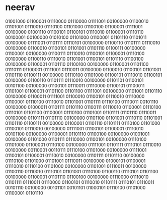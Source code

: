 # neerav

01001000 01100001 01110000 01110000 01111001 00100000 01100010 01101001 01110010 01110100 01101000 01100100 01100001 01111001 00100000 01001110 01100101 01100101 01110010 01100001 01110110 00100001 00100000 01010100 01101000 01100001 01101110 01101011 00100000 01111001 01101111 01110101 00100000 01100110 01101111 01110010 00100000 01100010 01100101 01101001 01101110 01100111 00100000 01100001 00100000 01100111 01110010 01100101 01100001 01110100 00100000 01100110 01110010 01101001 01100101 01101110 01100100 00100000 01100001 01101110 01100100 00100000 01100001 01101100 01110111 01100001 01111001 01110011 00100000 01100010 01100101 01101001 01101110 01100111 00100000 01110100 01101000 01100101 01110010 01100101 00100000 01100110 01101111 01110010 00100000 01101101 01100101 00101100 00100000 01100101 01110011 01110000 01100101 01100011 01101001 01100001 01101100 01101100 01111001 00100000 01101001 01101110 00100000 01100011 01111001 01100010 01100101 01110010 01110000 01100001 01110100 01110010 01101001 01101111 01110100 01110011 00101110 00100000 01000011 01101111 01101110 01100111 01110010 01100001 01110100 01110101 01101100 01100001 01110100 01101001 01101111 01101110 01110011 00100000 01101111 01101110 00100000 01101100 01101001 01110110 01101001 01101110 01100111 00100000 01100001 01101110 01101111 01110100 01101000 01100101 01110010 00100000 01111001 01100101 01100001 01110010 00101100 00100000 01100001 01101110 01100100 00100000 01001001 00100000 01101000 01101111 01110000 01100101 00100000 01110100 01101000 01100001 01110100 00100000 01111001 01101111 01110101 01110010 00100000 00110001 00110111 01110100 01101000 00100000 01111001 01100101 01100001 01110010 00100000 01101111 01101110 00100000 01110100 01101000 01101001 01110011 00100000 01000101 01100001 01110010 01110100 01101000 00100000 01101001 01110011 00100000 01100110 01110010 01110101 01101001 01110100 01100110 01110101 01101100 00100000 01100001 01101110 01100100 00100000 01110000 01110010 01101111 01110011 01110000 01100101 01110010 01101111 01110101 01110011 00101110 00100000 00101101 00101101 01000101 01110100 01101000 01100001 01101110
